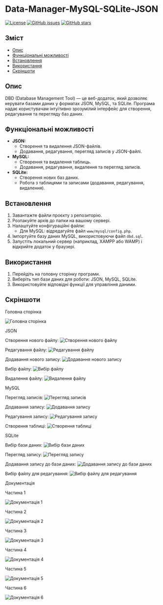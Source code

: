  # Data-Manager-MySQL-SQLite-JSON

[![License](https://img.shields.io/badge/license-MIT-blue.svg)](LICENSE)
[![GitHub issues](https://img.shields.io/github/issues/BorysDudnyk/Data-Manager-MySQL-SQLite-JSON.svg)](https://github.com/BorysDudnyk/Data-Manager-MySQL-SQLite-JSON/issues)
[![GitHub stars](https://img.shields.io/github/stars/BorysDudnyk/Data-Manager-MySQL-SQLite-JSON.svg)](https://github.com/BorysDudnyk/Data-Manager-MySQL-SQLite-JSON/stargazers)

## Зміст

- [Опис](#опис)
- [Функціональні можливості](#функціональні-можливості)
- [Встановлення](#встановлення)
- [Використання](#використання)
- [Скріншоти](#скріншоти)

## Опис

DBD (Database Management Tool) — це веб-додаток, який дозволяє керувати базами даних у форматах JSON, MySQL, та SQLite. Програма надає користувачам інтуїтивно зрозумілий інтерфейс для створення, редагування та перегляду баз даних.

## Функціональні можливості

- **JSON:**
  - Створення та видалення JSON-файлів.
  - Додавання, редагування, перегляд записів у JSON-файлі.
- **MySQL:**
  - Створення та видалення таблиць.
  - Додавання, редагування, видалення та перегляд записів.
- **SQLite:**
  - Створення нових баз даних.
  - Робота з таблицями та записами (додавання, редагування, видалення).

## Встановлення

1. Завантажте файли проєкту з репозиторію.
2. Розпакуйте архів до папки на вашому сервері.
3. Налаштуйте конфігураційні файли:
   - Для MySQL: відредагуйте файл `www/mysql/config.php`.
4. Імпортуйте базу даних MySQL, використовуючи файл `dbd.sql`.
5. Запустіть локальний сервер (наприклад, XAMPP або WAMP) і відкрийте додаток у браузері.

## Використання

1. Перейдіть на головну сторінку програми.
2. Виберіть тип бази даних для роботи: JSON, MySQL, SQLite.
3. Використовуйте відповідні функції для управління даними.

## Скріншоти

Головна сторінка

![Головна сторінка](Screenshots/Головна%20сторінка.png)

JSON

Створення нового файлу:
![Створення нового файлу](Screenshots/Головна%20JSON%20створення%20нового%20файлу.png)

Редагування файлу:
![Редагування файлу](Screenshots/Головна%20JSON%20редагуання%20самого%20файлу.png)

Додавання нового запису:
![Додавання нового запису](Screenshots/Головна%20JSON%20додавання%20нового%20запису.png)

Вибір файлу:
![Вибір файлу](Screenshots/Головна%20JSON%20вибір%20якого%20файлу.png)

Видалення файлу:
![Видалення файлу](Screenshots/Видалення%20файлу.png)

MySQL

Перегляд записів:
![Перегляд записів](Screenshots/Головна%20MySQL%20перегляд.png)

Додавання запису:
![Додавання запису](Screenshots/Головна%20MySQL%20додавання%20запису.png)

Редагування запису:
![Редагування запису](Screenshots/Головна%20MySQL%20редагування%20запису.png)

Створення таблиці:
![Створення таблиці](Screenshots/Головна%20MySQL%20сворення%20аблиці.png)

SQLite

Вибір бази даних:
![Вибір бази даних](Screenshots/Головна%20SQLite%20бази%20даних.png)

Перегляд запису:
![Перегляд запису](Screenshots/Головна%20SQLite%20перегляд%20запису.png)

Додавання запису до бази даних:
![Додавання запису до бази даних](Screenshots/Головна%20SQLite%20запису%20до%20БД.png)

Вибір файлу для редагування:
![Вибір файлу для редагування](Screenshots/Головна%20SQLite%20вибір%20файлу%20для%20редагування.png)

Документація

Частина 1

![Документація 1](Screenshots/докуменація%201.png)

Частина 2

![Документація 2](Screenshots/документація%202.png)

Частина 3

![Документація 3](Screenshots/документація%203.png)

Частина 4

![Документація 4](Screenshots/документація%204.png)

Частина 5

![Документація 5](Screenshots/документація%205.png)

Частина 6

![Документація 6](Screenshots/документація%206.png)
